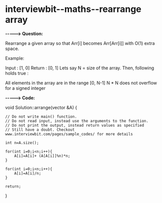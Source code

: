 # interviewbit--maths--rearrange array


**-----> Question:**

Rearrange a given array so that Arr[i] becomes Arr[Arr[i]] with O(1) extra space.

Example:

Input : [1, 0]
Return : [0, 1]
Lets say N = size of the array. Then, following holds true :

All elements in the array are in the range [0, N-1]
N * N does not overflow for a signed integer


**-----> Code:**

void Solution::arrange(vector<int> &A) {
  
    // Do not write main() function.
    // Do not read input, instead use the arguments to the function.
    // Do not print the output, instead return values as specified
    // Still have a doubt. Checkout www.interviewbit.com/pages/sample_codes/ for more details

    int n=A.size();

    for(int i=0;i<n;i++){
        A[i]=A[i]+ (A[A[i]]%n)*n;
    }

    for(int i=0;i<n;i++){
        A[i]=A[i]/n;
    }

    return;
}
